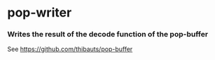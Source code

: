 pop-writer
==========
### Writes the result of the decode function of the pop-buffer
See https://github.com/thibauts/pop-buffer 
